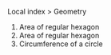 Local index > Geometry

1. Area of regular hexagon
2. Area of regular hexagon
3. Circumference of a circle
